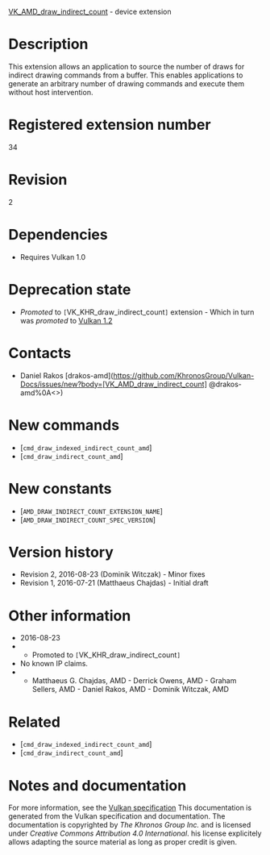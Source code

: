 [VK_AMD_draw_indirect_count](https://www.khronos.org/registry/vulkan/specs/1.3-extensions/man/html/VK_AMD_draw_indirect_count.html) - device extension

# Description
This extension allows an application to source the number of draws for
indirect drawing commands from a buffer.
This enables applications to generate an arbitrary number of drawing
commands and execute them without host intervention.

# Registered extension number
34

# Revision
2

# Dependencies
- Requires Vulkan 1.0

# Deprecation state
- *Promoted* to `[`VK_KHR_draw_indirect_count`]` extension  - Which in turn was *promoted* to [Vulkan 1.2](https://www.khronos.org/registry/vulkan/specs/1.3-extensions/html/vkspec.html#versions-1.2-promotions)

# Contacts
- Daniel Rakos [drakos-amd](https://github.com/KhronosGroup/Vulkan-Docs/issues/new?body=[VK_AMD_draw_indirect_count] @drakos-amd%0A<<Here describe the issue or question you have about the VK_AMD_draw_indirect_count extension>>)

# New commands
- [`cmd_draw_indexed_indirect_count_amd`]
- [`cmd_draw_indirect_count_amd`]

# New constants
- [`AMD_DRAW_INDIRECT_COUNT_EXTENSION_NAME`]
- [`AMD_DRAW_INDIRECT_COUNT_SPEC_VERSION`]

# Version history
- Revision 2, 2016-08-23 (Dominik Witczak)  - Minor fixes 
- Revision 1, 2016-07-21 (Matthaeus Chajdas)  - Initial draft

# Other information
* 2016-08-23
*   - Promoted to `[`VK_KHR_draw_indirect_count`]` 
* No known IP claims.
*   - Matthaeus G. Chajdas, AMD  - Derrick Owens, AMD  - Graham Sellers, AMD  - Daniel Rakos, AMD  - Dominik Witczak, AMD

# Related
- [`cmd_draw_indexed_indirect_count_amd`]
- [`cmd_draw_indirect_count_amd`]

# Notes and documentation
For more information, see the [Vulkan specification](https://www.khronos.org/registry/vulkan/specs/1.3-extensions/html/vkspec.html)
This documentation is generated from the Vulkan specification and documentation.
The documentation is copyrighted by *The Khronos Group Inc.* and is licensed under *Creative Commons Attribution 4.0 International*.
his license explicitely allows adapting the source material as long as proper credit is given.
        